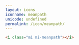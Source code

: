 ```yaml
---
layout: icons
iconname: meanpath
unicode: undefined
permalink: /icon/meanpath/
---
```


``` html
<i class="mi mi-meanpath"></i>
```
